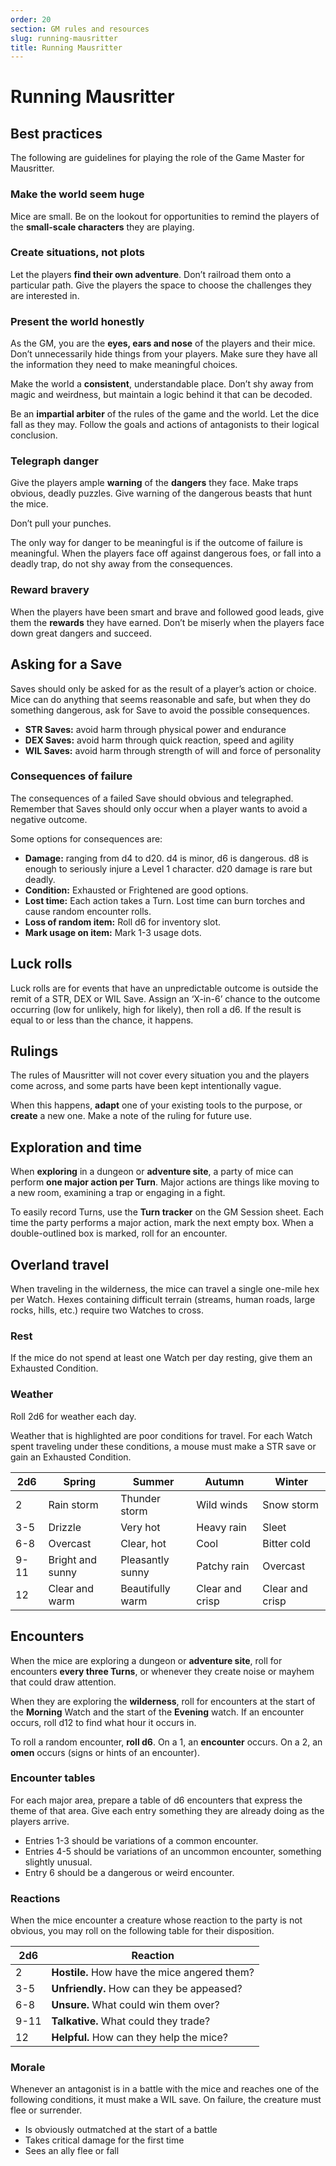 ```yaml
---
order: 20
section: GM rules and resources
slug: running-mausritter
title: Running Mausritter
---
```


# Running Mausritter

## Best practices

The following are guidelines for playing the role of the Game Master for Mausritter.

### Make the world seem huge

Mice are small. Be on the lookout for opportunities to remind the players of the **small-scale characters** they are playing.

### Create situations, not plots

Let the players **find their own adventure**. Don’t railroad them onto a particular path. Give the players the space to choose the challenges they are interested in.

### Present the world honestly

As the GM, you are the **eyes, ears and nose** of the players and their mice. Don’t unnecessarily hide things from your players. Make sure they have all the information they need to make meaningful choices.

Make the world a **consistent**, understandable place. Don’t shy away from magic and weirdness, but maintain a logic behind it that can be decoded.

Be an **impartial arbiter** of the rules of the game and the world. Let the dice fall as they may. Follow the goals and actions of antagonists to their logical conclusion.

### Telegraph danger

Give the players ample **warning** of the **dangers** they face. Make traps obvious, deadly puzzles. Give warning of the dangerous beasts that hunt the mice.

Don’t pull your punches.

The only way for danger to be meaningful is if the outcome of failure is meaningful. When the players face off against dangerous foes, or fall into a deadly trap, do not shy away from the consequences.

### Reward bravery

When the players have been smart and brave and followed good leads, give them the **rewards** they have earned. Don’t be miserly when the players face down great dangers and succeed.

## Asking for a Save

Saves should only be asked for as the result of a player’s action or choice. Mice can do anything that seems reasonable and safe, but when they do something dangerous, ask for Save to avoid the possible consequences.

- **STR Saves:** avoid harm through physical power and endurance
- **DEX Saves:** avoid harm through quick reaction, speed and agility
- **WIL Saves:** avoid harm through strength of will and force of personality

### Consequences of failure

The consequences of a failed Save should obvious and telegraphed. Remember that Saves should only occur when a player wants to avoid a negative outcome.

Some options for consequences are:

- **Damage:** ranging from d4 to d20. d4 is minor, d6 is dangerous. d8 is enough to seriously injure a Level 1 character. d20 damage is rare but deadly.
- **Condition:** Exhausted or Frightened are good options.
- **Lost time:** Each action takes a Turn. Lost time can burn torches and cause random encounter rolls.
- **Loss of random item:** Roll d6 for inventory slot.
- **Mark usage on item:** Mark 1-3 usage dots.

## Luck rolls

Luck rolls are for events that have an unpredictable outcome is outside the remit of a STR, DEX or WIL Save. Assign an ‘X-in-6’ chance to the outcome occurring (low for unlikely, high for likely), then roll a d6. If the result is equal to or less than the chance, it happens.

## Rulings

The rules of Mausritter will not cover every situation you and the players come across, and some parts have been kept intentionally vague.

When this happens, **adapt** one of your existing tools to the purpose, or **create** a new one. Make a note of the ruling for future use.

## Exploration and time

When **exploring** in a dungeon or **adventure site**, a party of mice can perform **one major action per Turn**. Major actions are things like moving to a new room, examining a trap or engaging in a fight.

To easily record Turns, use the **Turn tracker** on the GM Session sheet. Each time the party performs a major action, mark the next empty box. When a double-outlined box is marked, roll for an encounter.

## Overland travel

When traveling in the wilderness, the mice can travel a single one-mile hex per Watch. Hexes containing difficult terrain (streams, human roads, large rocks, hills, etc.) require two Watches to cross.

### Rest

If the mice do not spend at least one Watch per day resting, give them an Exhausted Condition.

### Weather

Roll 2d6 for weather each day.

Weather that is highlighted are poor conditions for travel. For each Watch spent traveling under these conditions, a mouse must make a STR save or gain an Exhausted Condition.

| 2d6  | Spring           | Summer           | Autumn          | Winter          |
| ---- | ---------------- | ---------------- | --------------- | --------------- |
| 2    | Rain storm       | Thunder storm    | Wild winds      | Snow storm      |
| 3-5  | Drizzle          | Very hot         | Heavy rain      | Sleet           |
| 6-8  | Overcast         | Clear, hot       | Cool            | Bitter cold     |
| 9-11 | Bright and sunny | Pleasantly sunny | Patchy rain     | Overcast        |
| 12   | Clear and warm   | Beautifully warm | Clear and crisp | Clear and crisp |

## Encounters

When the mice are exploring a dungeon or **adventure site**, roll for encounters **every three Turns**, or whenever they create noise or mayhem that could draw attention.

When they are exploring the **wilderness**, roll for encounters at the start of the **Morning** Watch and the start of the **Evening** watch. If an encounter occurs, roll d12 to find what hour it occurs in.

To roll a random encounter, **roll d6**. On a 1, an **encounter** occurs. On a 2, an **omen** occurs (signs or hints of an encounter).

### Encounter tables

For each major area, prepare a table of d6 encounters that express the theme of that area. Give each entry something they are already doing as the players arrive.

- Entries 1-3 should be variations of a common encounter.
- Entries 4-5 should be variations of an uncommon encounter, something slightly unusual.
- Entry 6 should be a dangerous or weird encounter.

### Reactions

When the mice encounter a creature whose reaction to the party is not obvious, you may roll on the following table for their disposition.

| 2d6  | Reaction                                     |
| ---- | -------------------------------------------- |
| 2    | **Hostile.** How have the mice angered them? |
| 3-5  | **Unfriendly.** How can they be appeased?    |
| 6-8  | **Unsure.** What could win them over?        |
| 9-11 | **Talkative.** What could they trade?        |
| 12   | **Helpful.** How can they help the mice?     |

### Morale

Whenever an antagonist is in a battle with the mice and reaches one of the following conditions, it must make a WIL save. On failure, the creature must flee or surrender.

- Is obviously outmatched at the start of a battle
- Takes critical damage for the first time
- Sees an ally flee or fall
